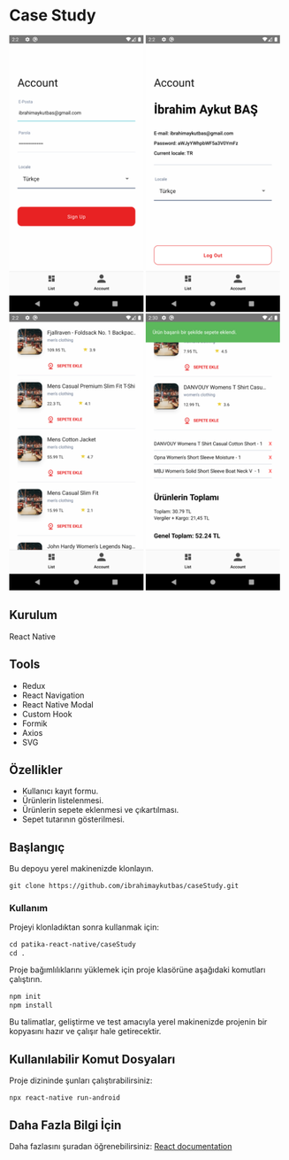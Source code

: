 # Case Study

<img src="images/ss.png" height="500"> <img src="images/ss1.png" height="500"> <img src="images/ss2.png" height="500"> <img src="images/ss3.png" height="500">

## Kurulum

React Native

## Tools

- Redux
- React Navigation
- React Native Modal
- Custom Hook
- Formik
- Axios
- SVG

## Özellikler

- Kullanıcı kayıt formu.
- Ürünlerin listelenmesi.
- Ürünlerin sepete eklenmesi ve çıkartılması.
- Sepet tutarının gösterilmesi.

## Başlangıç

Bu depoyu yerel makinenizde klonlayın.

```
git clone https://github.com/ibrahimaykutbas/caseStudy.git
```

### Kullanım

Projeyi klonladıktan sonra kullanmak için:

```
cd patika-react-native/caseStudy
cd .
```

Proje bağımlılıklarını yüklemek için proje klasörüne aşağıdaki komutları çalıştırın.

```
npm init
npm install
```

Bu talimatlar, geliştirme ve test amacıyla yerel makinenizde projenin bir kopyasını hazır ve çalışır hale getirecektir.

## Kullanılabilir Komut Dosyaları

Proje dizininde şunları çalıştırabilirsiniz:

```
npx react-native run-android
```

## Daha Fazla Bilgi İçin

Daha fazlasını şuradan öğrenebilirsiniz: [React documentation](https://reactnative.dev/)
